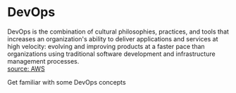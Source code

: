 # DevOps

DevOps is the combination of cultural philosophies, practices, and tools that increases an organization's ability to deliver applications and services at high velocity: evolving and improving products at a faster pace than organizations using traditional software development and infrastructure management processes.
<br />[source: AWS](https://aws.amazon.com/devops/what-is-devops/)

Get familiar with some DevOps concepts 
